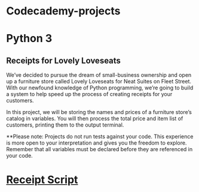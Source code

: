# Codecademy-projects
# Python 3 

## Receipts for Lovely Loveseats
We’ve decided to pursue the dream of small-business ownership and open up a furniture store called Lovely Loveseats for Neat Suites on Fleet Street. With our newfound knowledge of Python programming, we’re going to build a system to help speed up the process of creating receipts for your customers.

In this project, we will be storing the names and prices of a furniture store’s catalog in variables. You will then process the total price and item list of customers, printing them to the output terminal.

**Please note: Projects do not run tests against your code. This experience is more open to your interpretation and gives you the freedom to explore. Remember that all variables must be declared before they are referenced in your code.

# [Receipt Script](https://github.com/Lodoelama/Codecademy-projects/blob/main/receipt_script.py)
